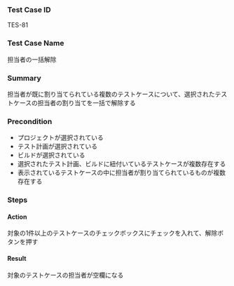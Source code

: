 ### Test Case ID
TES-81

### Test Case Name
担当者の一括解除

### Summary
 担当者が既に割り当てられている複数のテストケースについて、選択されたテストケースの担当者の割り当てを一括で解除する

### Precondition
* プロジェクトが選択されている
* テスト計画が選択されている
* ビルドが選択されている
* 選択されたテスト計画、ビルドに紐付いているテストケースが複数存在する
* 表示されているテストケースの中に担当者が割り当てられているものが複数存在する

### Steps

#### Action
対象の1件以上のテストケースのチェックボックスにチェックを入れて、解除ボタンを押す
#### Result
対象のテストケースの担当者が空欄になる
